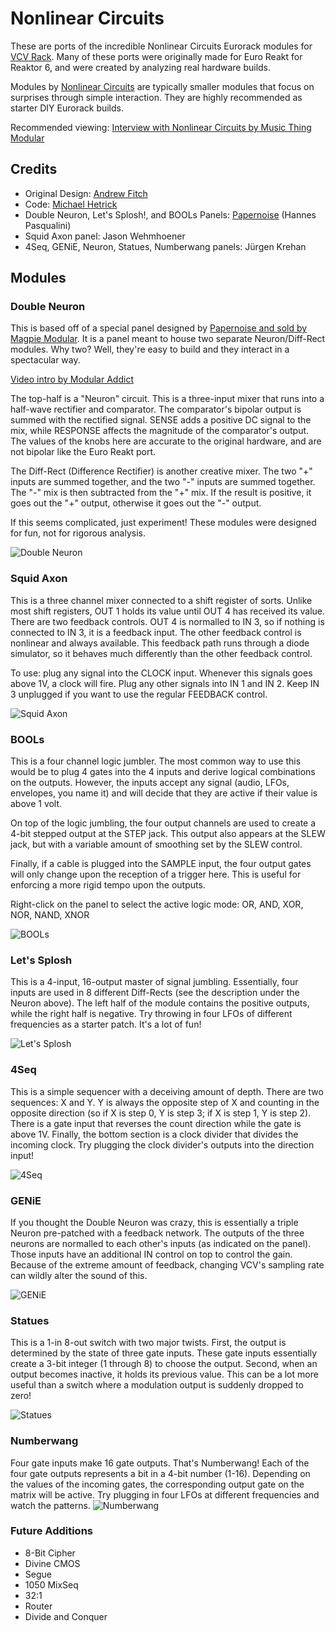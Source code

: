 # Nonlinear Circuits
These are ports of the incredible Nonlinear Circuits Eurorack modules for [VCV Rack](https://vcvrack.com/). Many of these ports were originally made for Euro Reakt for Reaktor 6, and were created by analyzing real hardware builds.

Modules by [Nonlinear Circuits](https://www.nonlinearcircuits.com/) are typically smaller modules that focus on surprises through simple interaction. They are highly recommended as starter DIY Eurorack builds.

Recommended viewing: [Interview with Nonlinear Circuits by Music Thing Modular](https://www.youtube.com/watch?v=NxVBmO7cJFA)

## Credits
- Original Design: [Andrew Fitch](https://www.nonlinearcircuits.com/)
- Code: [Michael Hetrick](https://mhetrick.com/)
- Double Neuron, Let's Splosh!, and BOOLs Panels: [Papernoise](https://www.papernoise.net/) (Hannes Pasqualini)
- Squid Axon panel: Jason Wehmhoener
- 4Seq, GENiE, Neuron, Statues, Numberwang panels: Jürgen Krehan

## Modules

### Double Neuron
This is based off of a special panel designed by [Papernoise and sold by Magpie Modular](https://magpie-modular.myshopify.com/collections/all-panels/products/nonlinear-circuits-dual-neuron?variant=31017400707). It is a panel meant to house two separate Neuron/Diff-Rect modules. Why two? Well, they're easy to build and they interact in a spectacular way.

[Video intro by Modular Addict](https://www.youtube.com/watch?v=2T5mkvdE-fc)

The top-half is a "Neuron" circuit. This is a three-input mixer that runs into a half-wave rectifier and comparator. The comparator's bipolar output is summed with the rectified signal. SENSE adds a positive DC signal to the mix, while RESPONSE affects the magnitude of the comparator's output. The values of the knobs here are accurate to the original hardware, and are not bipolar like the Euro Reakt port.

The Diff-Rect (Difference Rectifier) is another creative mixer. The two "+" inputs are summed together, and the two "-" inputs are summed together. The "-" mix is then subtracted from the "+" mix. If the result is positive, it goes out the "+" output, otherwise it goes out the "-" output.

If this seems complicated, just experiment! These modules were designed for fun, not for rigorous analysis.

![Double Neuron](./neuron.png)

### Squid Axon
This is a three channel mixer connected to a shift register of sorts. Unlike most shift registers, OUT 1 holds its value until OUT 4 has received its value. There are two feedback controls. OUT 4 is normalled to IN 3, so if nothing is connected to IN 3, it is a feedback input. The other feedback control is nonlinear and always available. This feedback path runs through a diode simulator, so it behaves much differently than the other feedback control.

To use: plug any signal into the CLOCK input. Whenever this signals goes above 1V, a clock will fire. Plug any other signals into IN 1 and IN 2. Keep IN 3 unplugged if you want to use the regular FEEDBACK control.

![Squid Axon](./squid.png)

### BOOLs
This is a four channel logic jumbler. The most common way to use this would be to plug 4 gates into the 4 inputs and derive logical combinations on the outputs. However, the inputs accept any signal (audio, LFOs, envelopes, you name it) and will decide that they are active if their value is above 1 volt.

On top of the logic jumbling, the four output channels are used to create a 4-bit stepped output at the STEP jack. This output also appears at the SLEW jack, but with a variable amount of smoothing set by the SLEW control.

Finally, if a cable is plugged into the SAMPLE input, the four output gates will only change upon the reception of a trigger here. This is useful for enforcing a more rigid tempo upon the outputs.

Right-click on the panel to select the active logic mode: OR, AND, XOR, NOR, NAND, XNOR

![BOOLs](./bools.png)

### Let's Splosh
This is a 4-input, 16-output master of signal jumbling. Essentially, four inputs are used in 8 different Diff-Rects (see the description under the Neuron above). The left half of the module contains the positive outputs, while the right half is negative. Try throwing in four LFOs of different frequencies as a starter patch. It's a lot of fun!

![Let's Splosh](./splosh.png)

### 4Seq
This is a simple sequencer with a deceiving amount of depth. There are two sequences: X and Y. Y is always the opposite step of X and counting in the opposite direction (so if X is step 0, Y is step 3; if X is step 1, Y is step 2). There is a gate input that reverses the count direction while the gate is above 1V. Finally, the bottom section is a clock divider that divides the incoming clock. Try plugging the clock divider's outputs into the direction input!

![4Seq](./4seq.png)

### GENiE
If you thought the Double Neuron was crazy, this is essentially a triple Neuron pre-patched with a feedback network. The outputs of the three neurons are normalled to each other's inputs (as indicated on the panel). Those inputs have an additional IN control on top to control the gain. Because of the extreme amount of feedback, changing VCV's sampling rate can wildly alter the sound of this.

![GENiE](./genie.png)

### Statues
This is a 1-in 8-out switch with two major twists. First, the output is determined by the state of three gate inputs. These gate inputs essentially create a 3-bit integer (1 through 8) to choose the output. Second, when an output becomes inactive, it holds its previous value. This can be a lot more useful than a switch where a modulation output is suddenly dropped to zero!

![Statues](./statues.png)

### Numberwang
Four gate inputs make 16 gate outputs. That's Numberwang!
Each of the four gate outputs represents a bit in a 4-bit number (1-16). Depending on the values of the incoming gates, the corresponding output gate on the matrix will be active. Try plugging in four LFOs at different frequencies and watch the patterns.
![Numberwang](./numberwang.png)

### Future Additions
- 8-Bit Cipher
- Divine CMOS
- Segue
- 1050 MixSeq
- 32:1
- Router
- Divide and Conquer


